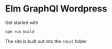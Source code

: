 # Elm GraphQl Wordpress

Get started with

```sh
npm run build
```

The site is built out into the `/dist` folder
